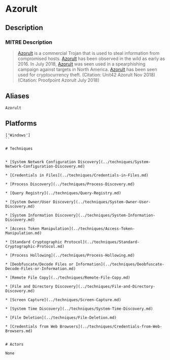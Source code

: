 
# Azorult

## Description

### MITRE Description

> [Azorult](https://attack.mitre.org/software/S0344) is a commercial Trojan that is used to steal information from compromised hosts. [Azorult](https://attack.mitre.org/software/S0344) has been observed in the wild as early as 2016.
In July 2018, [Azorult](https://attack.mitre.org/software/S0344) was seen used in a spearphishing campaign against targets in North America. [Azorult](https://attack.mitre.org/software/S0344) has been seen used for cryptocurrency theft. (Citation: Unit42 Azorult Nov 2018)(Citation: Proofpoint Azorult July 2018)

## Aliases

```
Azorult
```

## Platforms

```
['Windows']
``

# Techniques


* [System Network Configuration Discovery](../techniques/System-Network-Configuration-Discovery.md)

* [Credentials in Files](../techniques/Credentials-in-Files.md)
    
* [Process Discovery](../techniques/Process-Discovery.md)
    
* [Query Registry](../techniques/Query-Registry.md)
    
* [System Owner/User Discovery](../techniques/System-Owner-User-Discovery.md)
    
* [System Information Discovery](../techniques/System-Information-Discovery.md)
    
* [Access Token Manipulation](../techniques/Access-Token-Manipulation.md)
    
* [Standard Cryptographic Protocol](../techniques/Standard-Cryptographic-Protocol.md)
    
* [Process Hollowing](../techniques/Process-Hollowing.md)
    
* [Deobfuscate/Decode Files or Information](../techniques/Deobfuscate-Decode-Files-or-Information.md)
    
* [Remote File Copy](../techniques/Remote-File-Copy.md)
    
* [File and Directory Discovery](../techniques/File-and-Directory-Discovery.md)
    
* [Screen Capture](../techniques/Screen-Capture.md)
    
* [System Time Discovery](../techniques/System-Time-Discovery.md)
    
* [File Deletion](../techniques/File-Deletion.md)
    
* [Credentials from Web Browsers](../techniques/Credentials-from-Web-Browsers.md)
    

# Actors

None
